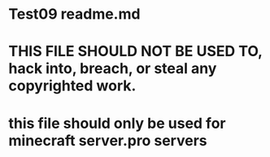 # Test09 readme.md 
# THIS FILE SHOULD NOT BE USED TO, hack into, breach, or steal any copyrighted work. 
# this file should only be used for minecraft server.pro servers
